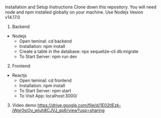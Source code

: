 Installation and Setup Instructions
Clone down this repository. You will need node and npm installed globally on your machine.
Use Nodejs Vesion v14.17.0

1. Backend
* Nodejs
  - Open teminal: cd backend
  - Installation: npm install
  - Create a table in the database: npx sequelize-cli db:migrate
  - To Start Server: npm run dev
2. Frontend
* Reactjs
  - Open teminal: cd frontend
  - Installation: npm install
  - To Start Server: npm start
  - To Visit App: localhost:3000/
3. Video demo 
https://drive.google.com/file/d/1E02tIEzk-jWgr0siOy_wluh8CJVJ_gp6/view?usp=sharing
